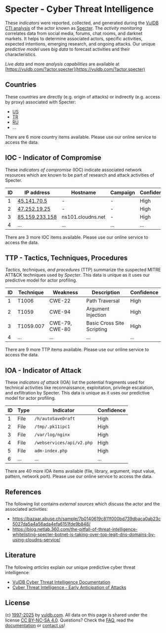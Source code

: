 # Specter - Cyber Threat Intelligence

These _indicators_ were reported, collected, and generated during the [VulDB CTI analysis](https://vuldb.com/?kb.cti) of the actor known as [Specter](https://vuldb.com/?actor.specter). The _activity monitoring_ correlates data from social media, forums, chat rooms, and darknet markets. It helps to determine associated actors, specific activities, expected intentions, emerging research, and ongoing attacks. Our unique _predictive model_ uses _big data_ to forecast activities and their characteristics.

_Live data_ and more _analysis capabilities_ are available at [https://vuldb.com/?actor.specter](https://vuldb.com/?actor.specter)

## Countries

These _countries_ are directly (e.g. origin of attacks) or indirectly (e.g. access by proxy) associated with Specter:

* [US](https://vuldb.com/?country.us)
* [TR](https://vuldb.com/?country.tr)
* [RU](https://vuldb.com/?country.ru)
* ...

There are 6 more country items available. Please use our online service to access the data.

## IOC - Indicator of Compromise

These _indicators of compromise_ (IOC) indicate associated network resources which are known to be part of research and attack activities of Specter.

ID | IP address | Hostname | Campaign | Confidence
-- | ---------- | -------- | -------- | ----------
1 | [45.141.70.5](https://vuldb.com/?ip.45.141.70.5) | - | - | High
2 | [47.252.19.25](https://vuldb.com/?ip.47.252.19.25) | - | - | High
3 | [85.159.233.158](https://vuldb.com/?ip.85.159.233.158) | ns101.cloudns.net | - | High
4 | ... | ... | ... | ...

There are 3 more IOC items available. Please use our online service to access the data.

## TTP - Tactics, Techniques, Procedures

_Tactics, techniques, and procedures_ (TTP) summarize the suspected MITRE ATT&CK techniques used by _Specter_. This data is unique as it uses our predictive model for actor profiling.

ID | Technique | Weakness | Description | Confidence
-- | --------- | -------- | ----------- | ----------
1 | T1006 | CWE-22 | Path Traversal | High
2 | T1059 | CWE-94 | Argument Injection | High
3 | T1059.007 | CWE-79, CWE-80 | Basic Cross Site Scripting | High
4 | ... | ... | ... | ...

There are 9 more TTP items available. Please use our online service to access the data.

## IOA - Indicator of Attack

These _indicators of attack_ (IOA) list the potential fragments used for technical activities like reconnaissance, exploitation, privilege escalation, and exfiltration by Specter. This data is unique as it uses our predictive model for actor profiling.

ID | Type | Indicator | Confidence
-- | ---- | --------- | ----------
1 | File | `/h/autoSaveDraft` | High
2 | File | `/tmp/.pk11ipc1` | High
3 | File | `/var/log/nginx` | High
4 | File | `/webservices/api/v2.php` | High
5 | File | `adm-index.php` | High
6 | ... | ... | ...

There are 40 more IOA items available (file, library, argument, input value, pattern, network port). Please use our online service to access the data.

## References

The following list contains _external sources_ which discuss the actor and the associated activities:

* https://bazaar.abuse.ch/sample/7b0140619c811f000bd739dbaca0ab23c5027da5a4a56ada4efa6151fde9b848/
* https://blog.netlab.360.com/the-pitfall-of-threat-intelligence-whitelisting-specter-botnet-is-taking-over-top-legit-dns-domains-by-using-cloudns-service/

## Literature

The following _articles_ explain our unique predictive cyber threat intelligence:

* [VulDB Cyber Threat Intelligence Documentation](https://vuldb.com/?kb.cti)
* [Cyber Threat Intelligence - Early Anticipation of Attacks](https://www.scip.ch/en/?labs.20201022)

## License

(c) [1997-2025](https://vuldb.com/?kb.changelog) by [vuldb.com](https://vuldb.com/?kb.about). All data on this page is shared under the license [CC BY-NC-SA 4.0](https://creativecommons.org/licenses/by-nc-sa/4.0/). Questions? Check the [FAQ](https://vuldb.com/?kb.faq), read the [documentation](https://vuldb.com/?kb) or [contact us](https://vuldb.com/?contact)!

